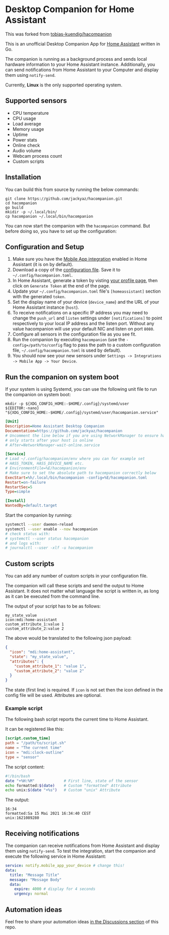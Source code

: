 # Desktop Companion for Home Assistant

This was forked from [tobias-kuendig/hacompanion](https://github.com/tobias-kuendig/hacompanion)

This is an unofficial Desktop Companion App for [Home Assistant](https://www.home-assistant.io/) written in Go.

The companion is running as a background process and sends local hardware information to your Home Assistant instance.
Additionally, you can send notifications from Home Assistant to your Computer and display them using `notify-send`.

Currently, **Linux** is the only supported operating system.


## Supported sensors

* CPU temperature
* CPU usage
* Load average
* Memory usage
* Uptime
* Power stats
* Online check
* Audio volume
* Webcam process count
* Custom scripts

## Installation

You can build this from source by running the below commands:

```shell
git clone https://github.com/jackyaz/hacompanion.git
cd hacompanion
go build
mkidir -p ~/.local/bin/
cp hacompanion ~/.local/bin/hacompanion
```

You can now start the companion with the `hacompanion` command. But before doing so, you have to set up
the configuration:

## Configuration and Setup

1. Make sure you have the [Mobile App integration](https://www.home-assistant.io/integrations/mobile_app/) enabled in Home Assistant (it is on by default).
1. Download a copy of the [configuration file](hacompanion.toml). Save it to `~/.config/hacompanion.toml`.
1. In Home Assistant, generate a token by
   visting [your profile page](https://www.home-assistant.io/docs/authentication/#your-account-profile), then click on `Generate Token` at
   the end of the page.
1. Update your `~/.config/hacompanion.toml` file's `[homeassistant]` section with the generated `token`.
1. Set the display name of your device (`device_name`) and the URL of your Home Assistant instance (`host`).
1. To receive notifications on a specific IP address you may need to change the 
`push_url` and `listen` settings under `[notifications]` to point respectively 
to your local IP address and the listen port. Without any value hacompanion will 
use your default NIC and listen on port `8080`.
1. Configure all sensors in the configuration file as you see fit.
1. Run the companion by executing `hacompanion` (use the `-config=/path/to/config` flag to pass the path to a custom configuration
   file, `~/.config/hacompanion.toml` is used by default).
1. You should now see your new sensors under `Settings -> Integrations -> Mobile App -> Your Device`.

## Run the companion on system boot

If your system is using Systemd, you can use the following unit file to run the companion on system boot:

```shell
mkdir -p ${XDG_CONFIG_HOME:-$HOME/.config}/systemd/user
${EDITOR:-nano} "${XDG_CONFIG_HOME:-$HOME/.config}/systemd/user/hacompanion.service"
```

```ini
[Unit]
Description=Home Assistant Desktop Companion
Documentation=https://github.com/jackyaz/hacompanion
# Uncomment the line below if you are using NetworkManager to ensure hacompanion
# only starts after your host is online
# After=NetworkManager-wait-online.service

[Service]
# Load ~/.config/hacompanion/env where you can for example set
# HASS_TOKEN, HASS_DEVICE_NAME etc.
# EnvironmentFile=%E/hacompanion/env
# Make sure to set the absolute path to hacompanion correctly below
ExecStart=%h/.local/bin/hacompanion -config=%E/hacompanion.toml
Restart=on-failure
RestartSec=5
Type=simple

[Install]
WantedBy=default.target
```

Start the companion by running:

```bash
systemctl --user daemon-reload
systemctl --user enable --now hacompanion
# check status with:
# systemctl --user status hacompanion
# and logs with:
# journalctl --user -xlf -u hacompanion
```

## Custom scripts

You can add any number of custom scripts in your configuration file.

The companion will call these scripts and send the output to Home Assistant. It does not matter what language the script is written in, as
long as it can be executed from the command line.

The output of your script has to be as follows:

```
my_state_value
icon:mdi:home-assistant
custom_attribute_1:value 1
custom_attribute_2:value 2
```

The above would be translated to the following json payload:

```json
{
  "icon": "mdi:home-assistant",
  "state": "my_state_value",
  "attributes": {
    "custom_attribute_1": "value 1",
    "custom_attribute_2": "value 2"
  }
}
```

The state (first line) is required.
If `icon` is not set then the icon defined in the config file will be used.
Attributes are optional.

### Example script

The following bash script reports the current time to Home Assistant.

It can be registered like this:

```toml
[script.custom_time]
path = "/path/to/script.sh"
name = "The current time"
icon = "mdi:clock-outline"
type = "sensor"
```

The script content:

```bash
#!/bin/bash
date "+%H:%M"             # First line, state of the sensor
echo formatted:$(date)    # Custom "formatted" Attribute
echo unix:$(date "+%s")   # Custom "unix" Attribute
```

The output:

```text
16:34
formatted:Sa 15 Mai 2021 16:34:40 CEST
unix:1621089280
```

## Receiving notifications

The companion can receive notifications from Home Assistant and display them using `notify-send`. To test the integration, start the companion
and execute the following service in Home Assistant:

```yaml
service: notify.mobile_app_your_device # change this!
data:
  title: "Message Title"
  message: "Message Body"
  data:
    expire: 4000 # display for 4 seconds
    urgency: normal
```

## Automation ideas

Feel free to share your automation ideas [in the Discussions section](https://github.com/jackyaz/hacompanion/discussions) of this
repo.
